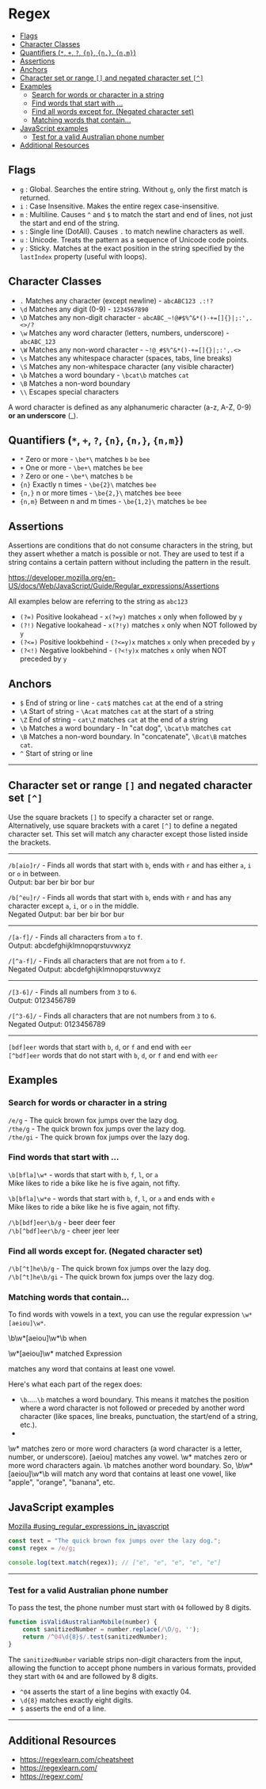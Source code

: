 # Regex

- [Flags](#flags)
- [Character Classes](#character-classes)
- [Quantifiers (`*`, `+`, `?`, `{n}`, `{n,}`, `{n,m}`)](#quantifiers----n-n-nm)
- [Assertions](#assertions)
- [Anchors](#anchors)
- [Character set or range `[]` and negated character set `[^]`](#character-set-or-range--and-negated-character-set-)
- [Examples](#examples)
  - [Search for words or character in a string](#search-for-words-or-character-in-a-string)
  - [Find words that start with ...](#find-words-that-start-with-)
  - [Find all words except for. (Negated character set)](#find-all-words-except-for-negated-character-set)
  - [Matching words that contain...](#matching-words-that-contain)
- [JavaScript examples](#javascript-examples)
  - [Test for a valid Australian phone number](#test-for-a-valid-australian-phone-number)
- [Additional Resources](#additional-resources)

## Flags

- `g` : Global. Searches the entire string. Without `g`, only the first match is returned.
- `i` : Case Insensitive. Makes the entire regex case-insensitive.
- `m` : Multiline. Causes `^` and `$` to match the start and end of lines, not just the start and end of the string.
- `s` : Single line (DotAll). Causes `.` to match newline characters as well.
- `u` : Unicode. Treats the pattern as a sequence of Unicode code points.
- `y` : Sticky. Matches at the exact position in the string specified by the `lastIndex` property (useful with loops).

## Character Classes

<!-- <div class="spaced-out"></div> -->

<div class="special-code"></div>

- `.` Matches any character (except newline) - `abcABC123 .:!?`
- `\d` Matches any digit (0-9) - `1234567890`
- `\D` Matches any non-digit character - `abcABC_~!@#$%^&*()-+=[]{}|;:',.<>/?`
- `\w` Matches any word character (letters, numbers, underscore) - `abcABC_123`
- `\W` Matches any non-word character - `~!@_#$%^&*()-+=[]{}|;:',.<>`
- `\s` Matches any whitespace character (spaces, tabs, line breaks)
- `\S` Matches any non-whitespace character (any visible character)
- `\b` Matches a word boundary - `\bcat\b` matches `cat`
- `\B` Matches a non-word boundary 
- `\\` Escapes special characters

A word character is defined as any alphanumeric character (a-z, A-Z, 0-9) **or an underscore** (\_).

## Quantifiers (`*`, `+`, `?`, `{n}`, `{n,}`, `{n,m}`) 

<!-- <div class="spaced-out"></div> -->
<div class="special-code"></div>

- `*` Zero or more - `\be*\` matches `b` `be` `bee`
- `+` One or more - `\be+\` matches `be` `bee`
- `?` Zero or one - `\be*\` matches `b` `be`
- `{n}` Exactly n times - `\be{2}\` matches `bee`
- `{n,}` n or more times - `\be{2,}\` matches `bee` `beee`
- `{n,m}` Between n and m times - `\be{1,2}\` matches `be` `bee`

## Assertions

Assertions are conditions that do not consume characters in the string, but they assert whether a
match is possible or not. They are used to test if a string contains a certain pattern without
including the pattern in the result.

<a href="https://developer.mozilla.org/en-US/docs/Web/JavaScript/Guide/Regular_expressions/Assertions" target="blank">https://developer.mozilla.org/en-US/docs/Web/JavaScript/Guide/Regular_expressions/Assertions</a>

All examples below are referring to the string as `abc123`

<!-- <div class="spaced-out"></div> -->
<div class="special-code"></div>

- `(?=)` Positive lookahead - `x(?=y)` matches `x` only when followed by `y`
- `(?!)` Negative lookahead - `x(?!y)` matches `x` only when NOT followed by `y`
- `(?<=)` Positive lookbehind - `(?<=y)x` matches `x` only when preceded by `y`
- `(?<!)` Negative lookbehind - `(?<!y)x` matches `x` only when NOT preceded by `y`

## Anchors

<!-- <div class="spaced-out"></div> -->
<div class="special-code"></div>

- `$` End of string or line - `cat$` matches `cat` at the end of a string
- `\A` Start of string - `\Acat` matches `cat` at the start of a string
- `\Z` End of string - `cat\Z` matches `cat` at the end of a string
- `\b` Matches a word boundary - In "cat dog", `\bcat\b` matches `cat`
- `\B` Matches a non-word boundary. In "concatenate", `\Bcat\B` matches `cat`.
- `^` Start of string or line 

---

## Character set or range `[]` and negated character set `[^]`

Use the square brackets `[]` to specify a character set or range. Alternatively, use
square brackets with a caret `[^]` to define a negated character set. This set will match
any character except those listed inside the brackets.

---

`/b[aio]r/` - Finds all words that start with `b`, ends with `r` and has either `a`, `i` or `o` in between. <br>
Output:  <span class='font-mono txt-yellow dark'>bar</span> ber <span class='font-mono txt-yellow dark'>bir</span> <span class='font-mono txt-yellow dark'>bor</span> bur

`/b[^eu]r/` - Finds all words that start with `b`, ends with `r` and has any character except `a`, `i`, or `o` in the middle. <br>
Negated Output: bar <span class='txt-yellow dark'>ber</span> bir bor <span class='txt-yellow dark'>bur</span>

---

`/[a-f]/` - Finds all characters from `a` to `f`. <br>
Output: <span class='txt-yellow dark'>a</span><span class='txt-yellow dark'>b</span><span class='txt-yellow dark'>c</span><span class='txt-yellow dark'>d</span><span class='txt-yellow dark'>e</span><span class='txt-yellow dark'>f</span>ghijklmnopqrstuvwxyz

`/[^a-f]/` - Finds all characters that are not from `a` to `f`. <br>
Negated Output: abcdef<span class='txt-yellow dark'>g</span><span class='txt-yellow dark'>h</span><span class='txt-yellow dark'>i</span><span class='txt-yellow dark'>j</span><span class='txt-yellow dark'>k</span><span class='txt-yellow dark'>l</span><span class='txt-yellow dark'>m</span><span class='txt-yellow dark'>n</span><span class='txt-yellow dark'>o</span><span class='txt-yellow dark'>p</span><span class='txt-yellow dark'>q</span><span class='txt-yellow dark'>r</span><span class='txt-yellow dark'>s</span><span class='txt-yellow dark'>t</span><span class='txt-yellow dark'>u</span><span class='txt-yellow dark'>v</span><span class='txt-yellow dark'>w</span><span class='txt-yellow dark'>x</span><span class='txt-yellow dark'>y</span><span class='txt-yellow dark'>z</span>

---

`/[3-6]/` - Finds all numbers from `3` to `6`. <br>
Output: 012<span class='txt-yellow dark'>3</span><span class='txt-yellow dark'>4</span><span class='txt-yellow dark'>5</span><span class='txt-yellow dark'>6</span>789

`/[^3-6]/` - Finds all characters that are not numbers from `3` to `6`. <br>
Negated Output: <span class='txt-yellow dark'>0</span><span class='txt-yellow dark'>1</span><span class='txt-yellow dark'>2</span>3456<span class='txt-yellow dark'>7</span><span class='txt-yellow dark'>8</span><span class='txt-yellow dark'>9</span>

---

`[bdf]eer` words that start with `b`, `d`, or `f` and end with `eer` <br>
`[^bdf]eer` words that do not start with `b`, `d`, or `f` and end with `eer` <br>


## Examples

### Search for words or character in a string

`/e/g` - Th<span class="font-mono txt-yellow fw9">e</span> quick brown fox jumps ov<span class="font-mono txt-yellow fw9">e</span>r th<span class="font-mono txt-yellow fw9">e</span> lazy dog. <br>
`/the/g` - The quick brown fox jumps over <span class="font-mono txt-yellow fw9">the</span> lazy dog. <br>
`/the/gi` - <span class="font-mono txt-yellow fw9">The</span> quick brown fox jumps over <span class="font-mono txt-yellow fw9">the</span> lazy dog. <br>

### Find words that start with ...

`\b[bfla]\w*` - words that start with `b`, `f`, `l`, or `a` <br>
Mike <span class='txt-yellow dark'>likes</span> to ride <span class='txt-yellow dark'>a</span> <span class='txt-yellow dark'>bike</span> <span class='txt-yellow dark'>like</span> he is <span class='txt-yellow dark'>five</span> <span class='txt-yellow dark'>again</span>, not <span class='txt-yellow dark'>fifty</span>.

`\b[bfla]\w*e` - words that start with `b`, `f`, `l`, or `a` and ends with `e`<br>
Mike <span class='txt-yellow dark'>likes</span> to ride a <span class='txt-yellow dark'>bike</span> <span class='txt-yellow dark'>like</span> he is <span class='txt-yellow dark'>five</span> again, not fifty.

`/\b[bdf]eer\b/g` - <span class="font-mono txt-yellow fw9">beer</span> <span class="font-mono txt-yellow fw9">deer</span> <span class="font-mono txt-yellow fw9">feer</span> <br>
`/\b[^bdf]eer\b/g` - <span class="font-mono txt-yellow fw9">cheer</span> <span class="font-mono txt-yellow fw9">jeer</span> <span class="font-mono txt-yellow fw9">leer</span> <br>

### Find all words except for. (Negated character set)

`/\b[^t]he\b/g` - The quick brown fox jumps over <span class="font-mono txt-yellow fw9">the</span> lazy dog. <br>
`/\b[^t]he\b/gi` - <span class="font-mono txt-yellow fw9">The</span> quick brown fox jumps over <span class="font-mono txt-yellow fw9">the</span> lazy dog. <br>


### Matching words that contain...

To find words with vowels in a text, you can use the regular expression `\w*[aeiou]\w*`.

\b\w*[aeiou]\w*\b when 

\w*[aeiou]\w* matched Expression

matches any word that contains at least one vowel.

Here's what each part of the regex does:

- `\b`.....`\b` matches a word boundary. This means it matches the position where a word character is not followed or preceded by another word character (like spaces, line breaks, punctuation, the start/end of a string, etc.).
- 
\w* matches zero or more word characters (a word character is a letter, number, or underscore).
[aeiou] matches any vowel.
\w* matches zero or more word characters again.
\b matches another word boundary.
So, \b\w*[aeiou]\w*\b will match any word that contains at least one vowel, like "apple", "orange", "banana", etc.

## JavaScript examples

<a href="https://developer.mozilla.org/en-US/docs/Web/JavaScript/Guide/Regular_expressions#using_regular_expressions_in_javascript" target="blank">Mozilla #using_regular_expressions_in_javascript</a>

```js
const text = "The quick brown fox jumps over the lazy dog.";
const regex = /e/g;

console.log(text.match(regex)); // ["e", "e", "e", "e", "e"]
```
---

### Test for a valid Australian phone number

To pass the test, the phone number must start with `04` followed by 8 digits.

```js
function isValidAustralianMobile(number) {
    const sanitizedNumber = number.replace(/\D/g, '');
    return /^04\d{8}$/.test(sanitizedNumber);
}
```

The `sanitizedNumber` variable strips non-digit characters from the input, allowing the
function to accept phone numbers in various formats, provided they start with `04` and
are followed by 8 digits.

- `^04` asserts the start of a line begins with exactly 04.
- `\d{8}` matches exactly eight digits.
- `$` asserts the end of a line.

---

## Additional Resources

- <a href="https://regexlearn.com/cheatsheet" target="blank">https://regexlearn.com/cheatsheet</a>
- <a href="https://regexlearn.com/" target="blank">https://regexlearn.com/</a>
- <a href="https://regexr.com/" target="blank">https://regexr.com/</a>

<script src="/js/testing.js"></script>
